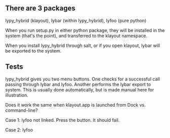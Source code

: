 ## There are 3 packages
lypy_hybrid (klayout), lybar (within lypy_hybrid), lyfoo (pure python)

When you run setup.py in either python package, they will be installed in the system (that's the point), and transferred to the klayout namespace.

When you install lypy_hybrid through salt, or if you open klayout, lybar will be exported to the system.

## Tests
lypy_hybrid gives you two menu buttons. One checks for a successful call passing through lybar and lyfoo. Another performs the lybar export to system. This is usually done automatically, but is made manual here for illustration.

Does it work the same when klayout.app is launched from Dock vs. command-line?

Case 1: lyfoo not linked. Press the button. It should fail.

Case 2: lyfoo